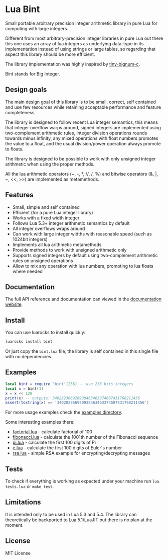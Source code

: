 # Lua Bint

Small portable arbitrary precision integer arithmetic library in pure Lua for
computing with large integers.

Different from most arbitrary-precision integer libraries in pure Lua out there this one
uses an array of lua integers as underlying data-type in its implementation instead of
using strings or large tables, so regarding that aspect this library should be more efficient.

The library implementation was highly inspired by
[tiny-bignum-c](https://github.com/kokke/tiny-bignum-c).

Bint stands for Big Integer.

## Design goals

The main design goal of this library is to be small, correct, self contained and use few
resources while retaining acceptable performance and feature completeness.

The library is designed to follow recent Lua integer semantics, this means that
integer overflow warps around,
signed integers are implemented using two-complement arithmetic rules,
integer division operations rounds towards minus infinity,
any mixed operations with float numbers promotes the value to a float,
and the usual division/power operation always promote to floats.

The library is designed to be possible to work with only unsigned integer arithmetic
when using the proper methods.

All the lua arithmetic operators (+, -, *, //, /, %) and bitwise operators (&, |, ~, <<, >>)
are implemented as metamethods.

## Features

* Small, simple and self contained
* Efficient (for a pure Lua integer library)
* Works with a fixed width integer
* Follows Lua 5.3+ integer arithmetic semantics by default
* All integer overflows wraps around
* Can work with large integer widths with reasonable speed (such as 1024bit integers)
* Implements all lua arithmetic metamethods
* Provide methods to work with unsigned arithmetic only
* Supports signed integers by default using two-complement arithmetic rules on unsigned operations
* Allow to mix any operation with lua numbers, promoting to lua floats where needed

## Documentation

The full API reference and documentation can viewed in the
[documentation website](https://edubart.github.io/lua-bint/).

## Install

You can use luarocks to install quickly:

```bash
luarocks install bint
```

Or just copy the `bint.lua` file, the library is self contained in this single file with no dependencies.

## Examples

```lua
local bint = require 'bint'(256) -- use 256 bits integers
local x = bint(1)
x = x << 128
print(x) -- outputs: 340282366920938463463374607431768211456
assert(tostring(x) == '340282366920938463463374607431768211456')
```

For more usage examples check the
[examples directory](https://github.com/edubart/lua-bint/tree/master/examples).

Some interesting examples there:

* [factorial.lua](https://github.com/edubart/lua-bint/blob/master/examples/factorial.lua) - calculate factorial of 100
* [fibonacci.lua](https://github.com/edubart/lua-bint/blob/master/examples/fiboncaci.lua) - calculate the 1001th number of the Fibonacci sequence
* [pi.lua](https://github.com/edubart/lua-bint/blob/master/examples/pi.lua) - calculate the first 100 digits of Pi
* [e.lua](https://github.com/edubart/lua-bint/blob/master/examples/e.lua) - calculate the first 100 digits of Euler's number
* [rsa.lua](https://github.com/edubart/lua-bint/blob/master/examples/rsa.lua) - simple RSA example for encrypting/decrypting messages

## Tests

To check if everything is working as expected under your machine run `lua tests.lua` or `make test`.

## Limitations

It is intended only to be used in Lua 5.3 and 5.4. The library can theoretically be backported
to Lua 5.1/LuaJIT but there is no plan at the moment.

## License

MIT License
